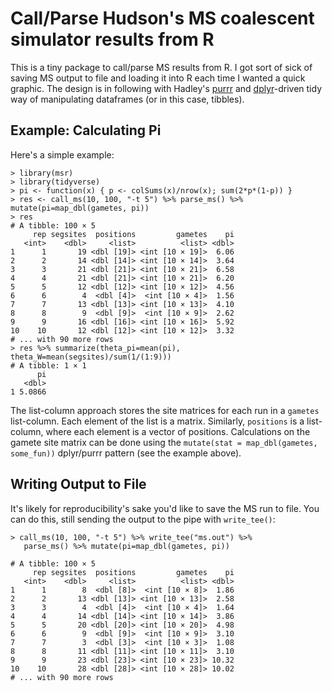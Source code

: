# Call/Parse Hudson's MS coalescent simulator results from R

This is a tiny package to call/parse MS results from R. I got sort of sick of
saving MS output to file and loading it into R each time I wanted a quick
graphic. The design is in following with Hadley's
[purrr](https://github.com/hadley/purrr) and
[dplyr](https://github.com/hadley/dplyr)-driven tidy way of manipulating
dataframes (or in this case, tibbles). 

## Example: Calculating Pi

Here's a simple example:

```{R}
> library(msr)
> library(tidyverse)
> pi <- function(x) { p <- colSums(x)/nrow(x); sum(2*p*(1-p)) } 
> res <- call_ms(10, 100, "-t 5") %>% parse_ms() %>% mutate(pi=map_dbl(gametes, pi))
> res
# A tibble: 100 × 5
     rep segsites  positions         gametes    pi
   <int>    <dbl>     <list>          <list> <dbl>
1      1       19 <dbl [19]> <int [10 × 19]>  6.06
2      2       14 <dbl [14]> <int [10 × 14]>  3.64
3      3       21 <dbl [21]> <int [10 × 21]>  6.58
4      4       21 <dbl [21]> <int [10 × 21]>  6.20
5      5       12 <dbl [12]> <int [10 × 12]>  4.56
6      6        4  <dbl [4]>  <int [10 × 4]>  1.56
7      7       13 <dbl [13]> <int [10 × 13]>  4.10
8      8        9  <dbl [9]>  <int [10 × 9]>  2.62
9      9       16 <dbl [16]> <int [10 × 16]>  5.92
10    10       12 <dbl [12]> <int [10 × 12]>  3.32
# ... with 90 more rows
> res %>% summarize(theta_pi=mean(pi), theta_W=mean(segsites)/sum(1/(1:9)))
# A tibble: 1 × 1
      pi
   <dbl>
1 5.0866
```

The list-column approach stores the site matrices for each run in a `gametes`
list-column. Each element of the list is a matrix. Similarly, `positions` is a
list-column, where each element is a vector of positions. Calculations on the
gamete site matrix can be done using the `mutate(stat = map_dbl(gametes,
some_fun))` dplyr/purrr pattern (see the example above).

## Writing Output to File

It's likely for reproducibility's sake you'd like to save the MS run to file.
You can do this, still sending the output to the pipe with `write_tee()`:

```{R}
> call_ms(10, 100, "-t 5") %>% write_tee("ms.out") %>%
   parse_ms() %>% mutate(pi=map_dbl(gametes, pi))

# A tibble: 100 × 5
     rep segsites  positions         gametes    pi
   <int>    <dbl>     <list>          <list> <dbl>
1      1        8  <dbl [8]>  <int [10 × 8]>  1.86
2      2       13 <dbl [13]> <int [10 × 13]>  2.58
3      3        4  <dbl [4]>  <int [10 × 4]>  1.64
4      4       14 <dbl [14]> <int [10 × 14]>  3.86
5      5       20 <dbl [20]> <int [10 × 20]>  4.98
6      6        9  <dbl [9]>  <int [10 × 9]>  3.10
7      7        3  <dbl [3]>  <int [10 × 3]>  1.08
8      8       11 <dbl [11]> <int [10 × 11]>  3.10
9      9       23 <dbl [23]> <int [10 × 23]> 10.32
10    10       28 <dbl [28]> <int [10 × 28]> 10.02
# ... with 90 more rows
```
